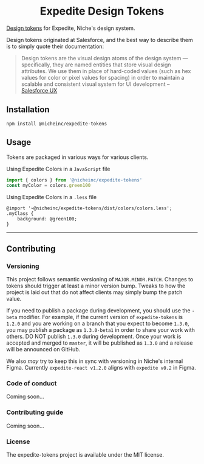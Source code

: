 <h1 align="center">Expedite Design Tokens</h1>

[Design tokens](https://medium.com/eightshapes-llc/tokens-in-design-systems-25dd82d58421) for Expedite, Niche's design system.

Design tokens originated at Salesforce, and the best way to describe them is to simply quote their documentation:

> Design tokens are the visual design atoms of the design system — specifically, they are named entities that store visual design attributes. We use them in place of hard-coded values (such as hex values for color or pixel values for spacing) in order to maintain a scalable and consistent visual system for UI development – [Salesforce UX](https://www.lightningdesignsystem.com/design-tokens/)

## Installation

`npm install @nicheinc/expedite-tokens`
## Usage

Tokens are packaged in various ways for various clients.

Using Expedite Colors in a `JavaScript` file

```javascript
import { colors } from '@nicheinc/expedite-tokens'
const myColor = colors.green100
```

Using Expedite Colors in a `.less` file
```less
@import '~@nicheinc/expedite-tokens/dist/colors/colors.less';
.myClass {
    background: @green100;
}
```

---

## Contributing
### Versioning
This project follows semantic versioning of `MAJOR.MINOR.PATCH`.  Changes to tokens should trigger at least a minor version bump.  Tweaks to how the project is laid out that do not affect clients may simply bump the patch value.

If you need to publish a package during development, you should use the `-beta` modifier.  For example, if the current version of `expedite-tokens` is `1.2.0` and you are working on a branch that you expect to become `1.3.0`, you may publish a package as `1.3.0-beta1` in order to share your work with others.  DO NOT publish `1.3.0` during development.  Once your work is accepted and merged to `master`, it will be published as `1.3.0` and a release will be announced on GitHub.

We also _may_ try to keep this in sync with versioning in Niche's internal Figma.  Currently `expedite-react v1.2.0` aligns with `expedite v0.2` in Figma.

### Code of conduct

Coming soon...

### Contributing guide

Coming soon...

### License

The expedite-tokens project is available under the MIT license.